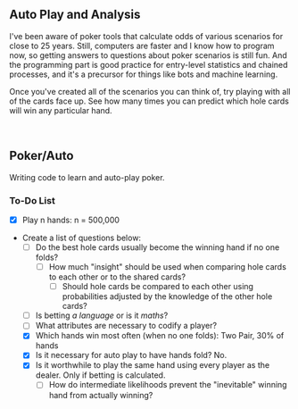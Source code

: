 ## Auto Play and Analysis
I've been aware of poker tools that calculate odds of various scenarios for close to 25 years. Still, computers are faster and I know how to program now, so getting answers to questions about poker scenarios is still fun. And the programming part is good practice for entry-level statistics and chained processes, and it's a  precursor for things like bots and machine learning.

Once you've created all of the scenarios you can think of, try playing with all of the cards face up. See how many times you can predict which hole cards will win any particular hand.

<br />

## Poker/Auto

Writing code to learn and auto-play poker.

### To-Do List
- [x] Play n hands: n = 500,000
- Create a list of questions below:
	- [ ] Do the best hole cards usually become the winning hand if no one folds?
		- [ ] How much "insight" should be used when comparing hole cards to each other or to the shared cards?
			- [ ] Should hole cards be compared to each other using probabilities adjusted by the knowledge of the other hole cards?
	- [ ] Is betting *a language* or is it *maths*?
	- [ ] What attributes are necessary to codify a player?
	- [x] Which hands win most often (when no one folds): Two Pair, 30% of hands
	- [x] Is it necessary for auto play to have hands fold? No.
	- [x] Is it worthwhile to play the same hand using every player as the dealer. Only if betting is calculated.
		- [ ] How do intermediate likelihoods prevent the "inevitable" winning hand from actually winning?
